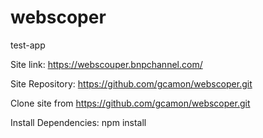 # webscoper
test-app

Site link: https://webscouper.bnpchannel.com/

Site Repository: https://github.com/gcamon/webscoper.git

Clone site from https://github.com/gcamon/webscoper.git

Install Dependencies:
npm install